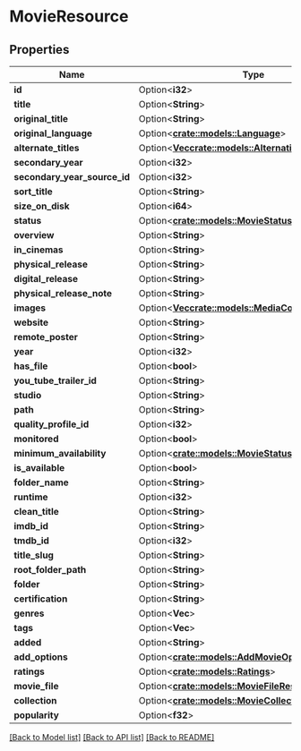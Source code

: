 # MovieResource

## Properties

Name | Type | Description | Notes
------------ | ------------- | ------------- | -------------
**id** | Option<**i32**> |  | [optional]
**title** | Option<**String**> |  | [optional]
**original_title** | Option<**String**> |  | [optional]
**original_language** | Option<[**crate::models::Language**](Language.md)> |  | [optional]
**alternate_titles** | Option<[**Vec<crate::models::AlternativeTitleResource>**](AlternativeTitleResource.md)> |  | [optional]
**secondary_year** | Option<**i32**> |  | [optional]
**secondary_year_source_id** | Option<**i32**> |  | [optional]
**sort_title** | Option<**String**> |  | [optional]
**size_on_disk** | Option<**i64**> |  | [optional]
**status** | Option<[**crate::models::MovieStatusType**](MovieStatusType.md)> |  | [optional]
**overview** | Option<**String**> |  | [optional]
**in_cinemas** | Option<**String**> |  | [optional]
**physical_release** | Option<**String**> |  | [optional]
**digital_release** | Option<**String**> |  | [optional]
**physical_release_note** | Option<**String**> |  | [optional]
**images** | Option<[**Vec<crate::models::MediaCover>**](MediaCover.md)> |  | [optional]
**website** | Option<**String**> |  | [optional]
**remote_poster** | Option<**String**> |  | [optional]
**year** | Option<**i32**> |  | [optional]
**has_file** | Option<**bool**> |  | [optional]
**you_tube_trailer_id** | Option<**String**> |  | [optional]
**studio** | Option<**String**> |  | [optional]
**path** | Option<**String**> |  | [optional]
**quality_profile_id** | Option<**i32**> |  | [optional]
**monitored** | Option<**bool**> |  | [optional]
**minimum_availability** | Option<[**crate::models::MovieStatusType**](MovieStatusType.md)> |  | [optional]
**is_available** | Option<**bool**> |  | [optional]
**folder_name** | Option<**String**> |  | [optional]
**runtime** | Option<**i32**> |  | [optional]
**clean_title** | Option<**String**> |  | [optional]
**imdb_id** | Option<**String**> |  | [optional]
**tmdb_id** | Option<**i32**> |  | [optional]
**title_slug** | Option<**String**> |  | [optional]
**root_folder_path** | Option<**String**> |  | [optional]
**folder** | Option<**String**> |  | [optional]
**certification** | Option<**String**> |  | [optional]
**genres** | Option<**Vec<String>**> |  | [optional]
**tags** | Option<**Vec<i32>**> |  | [optional]
**added** | Option<**String**> |  | [optional]
**add_options** | Option<[**crate::models::AddMovieOptions**](AddMovieOptions.md)> |  | [optional]
**ratings** | Option<[**crate::models::Ratings**](Ratings.md)> |  | [optional]
**movie_file** | Option<[**crate::models::MovieFileResource**](MovieFileResource.md)> |  | [optional]
**collection** | Option<[**crate::models::MovieCollection**](MovieCollection.md)> |  | [optional]
**popularity** | Option<**f32**> |  | [optional]

[[Back to Model list]](../README.md#documentation-for-models) [[Back to API list]](../README.md#documentation-for-api-endpoints) [[Back to README]](../README.md)


